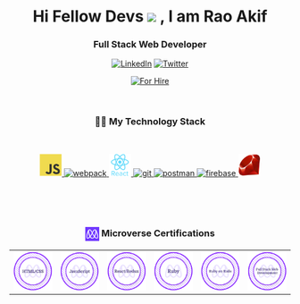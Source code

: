 <h1 align="center"> Hi Fellow Devs 
 <img src="https://media.giphy.com/media/hvRJCLFzcasrR4ia7z/giphy.gif" width="40">
 , I am Rao Akif </h1>

<h3 align="center">  Full Stack Web Developer </h3>

<p align="center"> 
<a href="https://www.linkedin.com/in/RaoAkif/"><img alt="LinkedIn" src="https://img.shields.io/badge/RaoAkif-blue?style=flat-square&logo=Linkedin&logoColor=white&link=https://www.linkedin.com/in/RaoAkif/"></a>
<a href="https://twitter.com/AkifTufail"><img alt="Twitter" src="https://img.shields.io/badge/RaoAkif-1ca0f1?style=flat-square&logo=twitter&logoColor=white&link=https://twitter.com/RaoAkif"></a>
</p>
<p align="center"> <a href="#"><img alt="For Hire" src="https://img.shields.io/badge/-Searching for new challenges-1ca0f1?style=for-the-badge&color=c1c1c1"></a> </p>

<br>

<h3 align="center"> 👨‍💻 My Technology Stack </h3>
<br>

<p align="center" display="flex" align-items= "center">
<a href="https://developer.mozilla.org/en-US/docs/Web/JavaScript" target="_blank"> <img src="https://raw.githubusercontent.com/devicons/devicon/master/icons/javascript/javascript-original.svg" alt="javascript" width="40" height="40"/> </a>
<a href="https://webpack.js.org/" target="_blank"> <img src="https://www.vectorlogo.zone/logos/js_webpack/js_webpack-icon.svg" alt="webpack" width="40" height="40"/> </a>
<a href="https://reactjs.org/" target="_blank"> <img src="https://raw.githubusercontent.com/devicons/devicon/master/icons/react/react-original-wordmark.svg" alt="react" width="40" height="40"/> </a>
<a href="https://git-scm.com/" target="_blank"> <img src="https://www.vectorlogo.zone/logos/git-scm/git-scm-icon.svg" alt="git" width="40" height="40"/> </a>
<a href="https://www.postman.com/" target="_blank"> <img src="https://www.vectorlogo.zone/logos/getpostman/getpostman-icon.svg" alt="postman" width="40" height="40"/> </a>
 <a href="https://firebase.google.com/" target="_blank"> <img src="https://www.vectorlogo.zone/logos/firebase/firebase-icon.svg" alt="firebase" width="40" height="40"/> </a>
<a href="https://firebase.google.com/" target="_blank"><img src="https://raw.githubusercontent.com/devicons/devicon/master/icons/ruby/ruby-original.svg" alt="ruby" width="40" height="40"/> </a>  </a> 
</p>
</br>
</br>
</br>


<h3 align="center"> <img align="center" src="./assets/mv-logo-purple.png" width="25"/> Microverse Certifications </h3>
<table align="center">
  <tr>
    <td align="center"><a href="https://www.credential.net/d0f412b8-532d-4e67-90c5-42308999d77d" target="blank"><img src="./assets/html-css-badge.png" width="80"></a></td>
    <td align="center"><a href="https://www.credential.net/f3865f3a-45e3-4c17-a996-693a2d2ae6a2" target="blank"><img src="./assets/javascript-badge.png" width="80"></a></td>
    <td align="center"><a href="https://www.credential.net/aa046d01-d117-4a00-b271-05200b48178c" target="blank"><img src="./assets/react-redux-badge.png" width="80"></a></td>
    <td align="center"><a href="https://www.credential.net/6adaceeb-e3d3-41ab-9034-bb6a566585f9" target="blank"><img src="./assets/ruby-badge.png" width="80"></a></td>
    <td align="center"><a href="https://www.credential.net/1a76e83f-0da1-438b-93c3-0e8de57334a1" target="blank"><img src="./assets/ruby-on-rails-badge.png" width="80"></a></td>
    <td align="center"><a href="https://www.credential.net/f5bb1a1c-08c9-4111-91f3-a209ef79925c" target="blank"><img src="./assets/full-stack-badge.png" width="80"></a></td>
  </tr>
</table>

</br>
</br>
